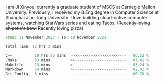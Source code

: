I am Ji Xinyou, currently a graduate student of MSCS at Carnegie Mellon University. Previously, I received my B.Eng degree in Computer Science at Shanghai Jiao Tong University.
I love building cloud-native computer systems, watching StarWars series and eating Tacos. (~~Recently loving chipotle's bowl~~ Recently loving pizza)

<!--START_SECTION:waka-->

```rust
From: 11 November 2023 - To: 18 November 2023

Total Time: 12 hrs 3 mins

C++          10 hrs 26 mins  >>>>>>>>>>>>>>>>>>>>>>---   86.52 %
CMake        53 mins         >>-----------------------   07.41 %
Makefile     23 mins         >------------------------   03.24 %
Markdown     14 mins         >------------------------   02.02 %
Git Config   5 mins          -------------------------   00.78 %
```

<!--END_SECTION:waka-->
